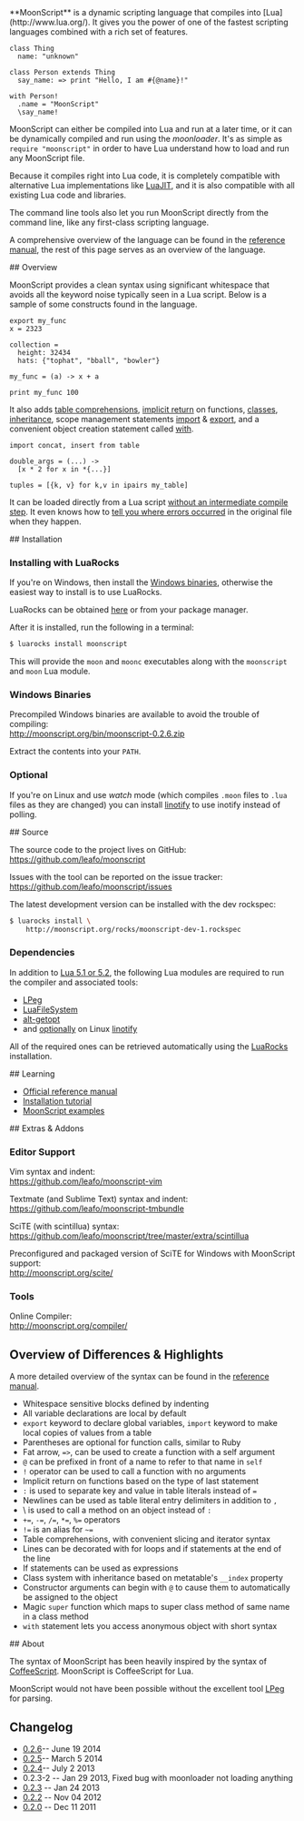 <div id="intro"></div>
**MoonScript** is a dynamic scripting language that compiles into
[Lua](http://www.lua.org/). It gives you the power of one of the fastest
scripting languages combined with a rich set of features.

```moon
class Thing
  name: "unknown"

class Person extends Thing
  say_name: => print "Hello, I am #{@name}!"

with Person!
  .name = "MoonScript"
  \say_name!
```

MoonScript can either be compiled into Lua and run at a later time, or it can
be dynamically compiled and run using the *moonloader*. It's as simple as
`require "moonscript"` in order to have Lua understand how to load and run any
MoonScript file.

Because it compiles right into Lua code, it is completely compatible with
alternative Lua implementations like [LuaJIT](http://luajit.org), and it is
also compatible with all existing Lua code and libraries.

The command line tools also let you run MoonScript directly from the
command line, like any first-class scripting language.

A comprehensive overview of the language can be found in the [reference
manual](reference/), the rest of this page serves as an overview of the
language.

<div id="overview"></div>
## Overview

MoonScript provides a clean syntax using significant whitespace that avoids all
the keyword noise typically seen in a Lua script. Below is a sample of some
constructs found in the language.

```moon
export my_func
x = 2323

collection =
  height: 32434
  hats: {"tophat", "bball", "bowler"}

my_func = (a) -> x + a

print my_func 100
```

It also adds [table comprehensions](reference/#table_comprehensions), [implicit return](reference/#function_literals) on functions, [classes](reference/#object_oriented_programming),
[inheritance](reference/#inheritance), scope management statements [import](reference/#import) & [export](reference/#export), and a convenient
object creation statement called [with](reference/#with).

```moon
import concat, insert from table

double_args = (...) ->
  [x * 2 for x in *{...}]

tuples = [{k, v} for k,v in ipairs my_table]
```

It can be loaded directly from a Lua script [without an intermediate
compile step](reference/#moonscript_module). It even knows how to [tell you
where errors occurred](reference/#error_rewriting) in the original file when
they happen.

<div id="installation"></div>
## Installation

### Installing with LuaRocks

If you're on Windows, then install the [Windows binaries](#windows_binaries),
otherwise the easiest way to install is to use LuaRocks.

LuaRocks can be obtained [here](http://www.luarocks.org/) or from your package
manager.

After it is installed, run the following in a terminal:

```bash
$ luarocks install moonscript
```

This will provide the `moon` and `moonc` executables along with the
`moonscript` and `moon` Lua module.

### Windows Binaries

Precompiled Windows binaries are available to avoid the trouble of compiling:  
<http://moonscript.org/bin/moonscript-0.2.6.zip>

Extract the contents into your `PATH`.

### Optional

If you're on Linux and use *watch* mode (which compiles `.moon` files to `.lua`
files as they are changed) you can install
[linotify](https://github.com/hoelzro/linotify) to use inotify instead of
polling.

<div id="source"></div>
## Source

The source code to the project lives on GitHub:  
<https://github.com/leafo/moonscript>

Issues with the tool can be reported on the issue tracker:  
<https://github.com/leafo/moonscript/issues>

The latest development version can be installed with the dev rockspec:

```bash
$ luarocks install \
    http://moonscript.org/rocks/moonscript-dev-1.rockspec
```

### Dependencies

In addition to [Lua 5.1 or 5.2](http://lua.org), the following Lua modules are
required to run the compiler and associated tools:

 * [LPeg](http://www.inf.puc-rio.br/~roberto/lpeg/lpeg.html)
 * [LuaFileSystem](http://keplerproject.github.com/luafilesystem/)
 * [alt-getopt](http://luaforge.net/projects/alt-getopt/)
 * and [optionally](#optional) on Linux [linotify](https://github.com/hoelzro/linotify)

All of the required ones can be retrieved automatically using the
[LuaRocks](#installing_with_luarocks) installation.

<div id="learning"></div>
## Learning

 * [Official reference manual](reference/)
 * [Installation tutorial](http://leafo.net/posts/getting_started_with_moonscript.html)
 * [MoonScript examples](https://github.com/leafo/moonscript/wiki/Moonscript-Examples)

<div id="extras"></div>
## Extras & Addons

### Editor Support

Vim syntax and indent:  
<https://github.com/leafo/moonscript-vim>

Textmate (and Sublime Text) syntax and indent:  
<https://github.com/leafo/moonscript-tmbundle>

SciTE (with scintillua) syntax:  
<https://github.com/leafo/moonscript/tree/master/extra/scintillua>

Preconfigured and packaged version of SciTE for Windows with MoonScript
support:  
<http://moonscript.org/scite/>

### Tools

Online Compiler:  
<http://moonscript.org/compiler/>

## Overview of Differences & Highlights

A more detailed overview of the syntax can be found in the
[reference manual](reference/).

 * Whitespace sensitive blocks defined by indenting
 * All variable declarations are local by default
 * `export` keyword to declare global variables, `import` keyword to make local
   copies of values from a table
 * Parentheses are optional for function calls, similar to Ruby
 * Fat arrow, `=>`, can be used to create a function with a self argument
 * `@` can be prefixed in front of a name to refer to that name in `self`
 * `!` operator can be used to call a function with no arguments
 * Implicit return on functions based on the type of last statement
 * `:` is used to separate key and value in table literals instead of `=`
 * Newlines can be used as table literal entry delimiters in addition to `,`
 * \ is used to call a method on an object instead of `:`
 * `+=`, `-=`, `/=`, `*=`, `%=` operators
 * `!=` is an alias for `~=`
 * Table comprehensions, with convenient slicing and iterator syntax
 * Lines can be decorated with for loops and if statements at the end of the line
 * If statements can be used as expressions
 * Class system with inheritance based on metatable's `__index` property
 * Constructor arguments can begin with `@` to cause them to automatically be
   assigned to the object
 * Magic `super` function which maps to super class method of same name in a
   class method
 * `with` statement lets you access anonymous object with short syntax

<div id="about"></div>
## About

The syntax of MoonScript has been heavily inspired by the syntax of
[CoffeeScript](http://jashkenas.github.com/coffee-script/). MoonScript is
CoffeeScript for Lua.

MoonScript would not have been possible without the excellent tool
[LPeg](http://www.inf.puc-rio.br/~roberto/lpeg/) for parsing.

<a name="change_log"></a>
## Changelog

 * [0.2.6](https://github.com/leafo/moonscript/blob/master/CHANGELOG.md#moonscript-v026-2014-6-18)-- June 19 2014
 * [0.2.5](https://github.com/leafo/moonscript/blob/master/CHANGELOG.md#moonscript-v025-2014-3-5)-- March 5 2014
 * [0.2.4](http://leafo.net/posts/moonscript_v024.html)-- July 2 2013
 * 0.2.3-2 -- Jan 29 2013, Fixed bug with moonloader not loading anything
 * [0.2.3](http://leafo.net/posts/moonscript_v023.html) -- Jan 24 2013
 * [0.2.2](http://leafo.net/posts/moonscript_v022.html) -- Nov 04 2012
 * [0.2.0](http://leafo.net/posts/moonscript_v020.html) -- Dec 11 2011

